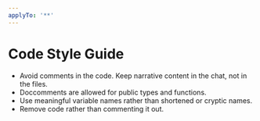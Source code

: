 ```yaml
---
applyTo: '**'
---
```

# Code Style Guide

* Avoid comments in the code. Keep narrative content in the chat, not in the files.
* Doccomments are allowed for public types and functions.
* Use meaningful variable names rather than shortened or cryptic names.
* Remove code rather than commenting it out.